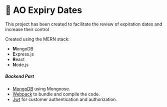 # 📅 AO Expiry Dates

This project has been created to facilitate the review of expiration dates and increase their control

Created using the MERN stack:
- **M**ongoDB
- **E**xpress.js
- **R**eact
- **N**ode.js

##### Backend Part
- [MongoDB](https://www.mongodb.com/) using Mongoose.
- [Webpack](https://webpack.js.org/) to bundle and compile the code.
- [Jwt](https://jwt.io/) for customer authentication and authorization.
